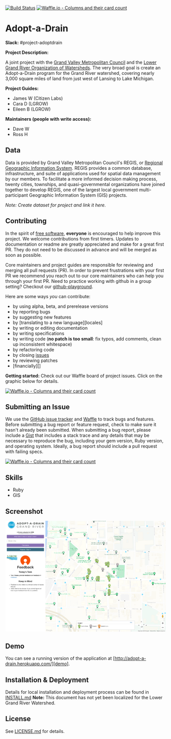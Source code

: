 [![Build Status](https://travis-ci.org/citizenlabsgr/adopt-a-drain.svg?branch=master)](https://travis-ci.org/citizenlabsgr/adopt-a-drain) [![Waffle.io - Columns and their card count](https://badge.waffle.io/citizenlabsgr/adopt-a-drain.png?columns=all)](https://waffle.io/citizenlabsgr/adopt-a-drain?utm_source=badge)

# Adopt-a-Drain

**Slack:** #project-adoptdrain

**Project Description:**

A joint project with the [Grand Valley Metropolitan Council](http://www.gvmc.org) and the [Lower Grand River Organization of Watersheds](https://www.lgrow.org). The very broad goal is create an Adopt-a-Drain program for the Grand River watershed, covering nearly 3,000 square miles of land from just west of Lansing to Lake Michigan.

**Project Guides:**
* James W (Citizen Labs)
* Cara D (LGROW)
* Eileen B (LGROW)

**Maintainers (people with write access):**
* Dave W
* Ross H

## Data

Data is provided by Grand Valley Metropolitan Council's REGIS, or [Regional Geographic Information System](http://www.gvmc.org/regis/index.shtml). REGIS provides a common database, infrastructure, and suite of applications used for spatial data management by our members.  To facilitate a more informed decision making process, twenty cities, townships, and quasi-governmental organizations have joined together to develop REGIS, one of the largest local government multi-participant Geographic Information System (GIS) projects.

_Note: Create dataset for project and link it here._

## Contributing
In the spirit of [free software][free-sw], **everyone** is encouraged to help
improve this project. We welcome contributions from first timers. Updates to documentation or readme are greatly appreciated and make for a great first PR. They do not need to be discussed in advance and will be merged as soon as possible.

Core maintainers and project guides are responsible for reviewing and merging all pull requests (PR). In order to prevent frustrations with your first PR we recommend you reach out to our core maintainers who can help you through your first PR. Need to practice working with github in a group setting? Checkout our [github-playground](https://github.com/citizenlabsgr/open-lab).

[free-sw]: http://www.fsf.org/licensing/essays/free-sw.html

Here are some ways *you* can contribute:

* by using alpha, beta, and prerelease versions
* by reporting bugs
* by suggesting new features
* by [translating to a new language][locales]
* by writing or editing documentation
* by writing specifications
* by writing code (**no patch is too small**: fix typos, add comments, clean up
  inconsistent whitespace)
* by refactoring code
* by closing [issues](#submitting-an-issue)
* by reviewing patches
* [financially][]

**Getting started:** Check out our Waffle board of project issues. Click on the graphic below for details.

[![Waffle.io - Columns and their card count](https://badge.waffle.io/citizenlabsgr/adopt-a-drain.png?columns=all)](https://waffle.io/citizenlabsgr/adopt-a-drain?utm_source=badge)

## Submitting an Issue
We use the [GitHub issue tracker](https://github.com/citizenlabsgr/adopt-a-drain/issues) and [Waffle](https://waffle.io/citizenlabsgr/adopt-a-drain) to track bugs and features. Before submitting a bug report or feature request, check to make sure it hasn't
already been submitted. When submitting a bug report, please include a [Gist][]
that includes a stack trace and any details that may be necessary to reproduce
the bug, including your gem version, Ruby version, and operating system.
Ideally, a bug report should include a pull request with failing specs.

[gist]: https://gist.github.com/

[![Waffle.io - Columns and their card count](https://badge.waffle.io/citizenlabsgr/adopt-a-drain.png?columns=all)](https://waffle.io/citizenlabsgr/adopt-a-drain?utm_source=badge)


## Skills
* Ruby
* GIS

## Screenshot
![Adopt-a-Drain](/adopt.png "Adopt-a-Drain")

## Demo
You can see a running version of the application at
[http://adopt-a-drain.herokuapp.com/][demo].

[demo]: http://adopt-a-drain.herokuapp.com/

## Installation & Deployment
Details for local installation and deployment process can be found in [INSTALL.md](https://github.com/citizenlabsgr/adopt-a-drain/blob/master/INSTALL.md) **Note:** This document has not yet been localized for the Lower Grand River Watershed.

## License
See [LICENSE.md](https://github.com/citizenlabsgr/openbudgetgr/blob/master/LICENSE) for details.

[license]: https://github.com/citizenlabsgr/openbudgetgr/blob/master/LICENSE
